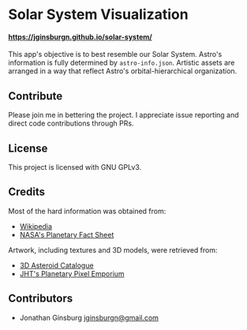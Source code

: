 # Solar System Visualization
#### https://jginsburgn.github.io/solar-system/
This app's objective is to best resemble our Solar System. Astro's information is fully determined by `astro-info.json`. Artistic assets are arranged in a way that reflect Astro's orbital-hierarchical organization.

## Contribute

Please join me in bettering the project. I appreciate issue reporting and direct code contributions through PRs.

## License

This project is licensed with GNU GPLv3.

## Credits

Most of the hard information was obtained from:

* [Wikipedia](https://www.wikipedia.org)
* [NASA's Planetary Fact Sheet](https://nssdc.gsfc.nasa.gov/planetary/factsheet/)

Artwork, including textures and 3D models, were retrieved from:

* [3D Asteroid Catalogue](https://space.frieger.com/asteroids/)
* [JHT's Planetary Pixel Emporium](http://planetpixelemporium.com/)

## Contributors

* Jonathan Ginsburg <jginsburgn@gmail.com>